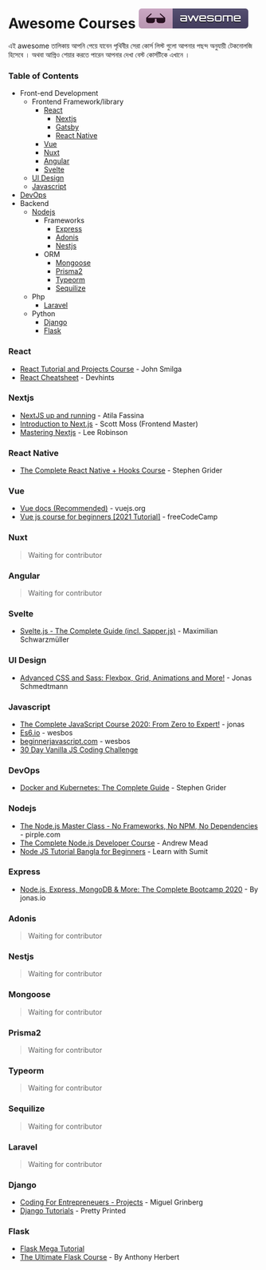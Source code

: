 # Awesome Courses [![Awesome](awesome.svg)](https://github.com/techdiary-dev/awesome-courses)

এই awesome তালিকায় আপনি পেয়ে যাবেন পৃথিবীর সেরা কোর্স লিস্ট গুলো আপনার পছন্দ অনুযায়ী টেকনোলজি হিসেবে । অথবা আপ্নিও শেয়ার করতে পারেন আপনার দেখা বেস্ট কোর্সটিকে এখানে ।


### Table of Contents
- Front-end Development
  - Frontend Framework/library
    - [React](#react)
      - [Nextjs](#nextjs)
      - [Gatsby](#gatsby)
      - [React Native](#react-native)
    - [Vue](#vue)
    - [Nuxt](#nuxt)
    - [Angular](#angular)
    - [Svelte](#svelte)
  - [UI Design](#ui-design)
  - [Javascript](#javascript)
- [DevOps](#devops)
- Backend
  - [Nodejs](#nodejs)
    - Frameworks
        - [Express](#express)
        - [Adonis](#adonis)
        - [Nestjs](#nestjs)
     - ORM
        - [Mongoose](#mongoose)
        - [Prisma2](#prisma2)
        - [Typeorm](#typeorm)
        - [Sequilize](#sequilize)
  - Php
    - [Laravel](#laravel)
  - Python
    - [Django](#laravel)
    - [Flask](#flask)
    

### React
 - [React Tutorial and Projects Course](https://www.udemy.com/course/react-tutorial-and-projects-course/) - John Smilga
 - [React Cheatsheet](https://devhints.io/react) - Devhints

### Nextjs
 - [NextJS up and running](https://www.udemy.com/course/nextjs-up-and-running/) - Atila Fassina
 - [Introduction to Next.js](https://frontendmasters.com/courses/next-js/) - Scott Moss (Frontend Master)
 - [Mastering Nextjs](https://masteringnextjs.com/) - Lee Robinson

### React Native
- [The Complete React Native + Hooks Course](https://www.udemy.com/course/the-complete-react-native-and-redux-course/) - Stephen Grider

### Vue
- [Vue docs (Recommended)](https://v3.vuejs.org/guide/introduction.html) - vuejs.org
- [Vue js course for beginners [2021 Tutorial]](https://youtu.be/FXpIoQ_rT_c) - freeCodeCamp

### Nuxt
> Waiting for contributor

### Angular
> Waiting for contributor

### Svelte
- [Svelte.js - The Complete Guide (incl. Sapper.js)](https://www.udemy.com/course/sveltejs-the-complete-guide/) - Maximilian Schwarzmüller

### UI Design
- [Advanced CSS and Sass: Flexbox, Grid, Animations and More!](https://www.udemy.com/course/advanced-css-and-sass/) - Jonas Schmedtmann

### Javascript
- [The Complete JavaScript Course 2020: From Zero to Expert!](https://www.udemy.com/course/the-complete-javascript-course/) - jonas
- [Es6.io](https://es6.io/) - wesbos
- [beginnerjavascript.com](https://beginnerjavascript.com) - wesbos
- [30 Day Vanilla JS Coding Challenge](https://javascript30.com/)

### DevOps
- [Docker and Kubernetes: The Complete Guide](https://www.udemy.com/course/docker-and-kubernetes-the-complete-guide/) - Stephen Grider

### Nodejs
- [The Node.js Master Class - No Frameworks, No NPM, No Dependencies](https://www.skillshare.com/classes/The-Node-js-Master-Class-No-Frameworks-No-NPM-No-Dependencies/187976462) - pirple.com
- [The Complete Node.js Developer Course](https://www.udemy.com/course/the-complete-nodejs-developer-course-2/) - Andrew Mead
- [Node JS Tutorial Bangla for Beginners](https://www.youtube.com/playlist?list=PLHiZ4m8vCp9PHnOIT7gd30PCBoYCpGoQM) - Learn with Sumit

### Express
- [Node.js, Express, MongoDB & More: The Complete Bootcamp 2020](https://www.udemy.com/course/nodejs-express-mongodb-bootcamp/) - By jonas.io

### Adonis
> Waiting for contributor

### Nestjs
> Waiting for contributor

### Mongoose
> Waiting for contributor


### Prisma2
> Waiting for contributor


### Typeorm
> Waiting for contributor


### Sequilize
> Waiting for contributor


### Laravel
> Waiting for contributor


### Django
- [Coding For Entrepreneuers - Projects](https://www.codingforentrepreneurs.com/projects) - Miguel Grinberg
- [Django Tutorials](https://www.youtube.com/playlist?list=PLXmMXHVSvS-DQfOsQdXkzEZyD0Vei7PKf) - Pretty Printed

### Flask
- [Flask Mega Tutorial](https://courses.miguelgrinberg.com/p/flask-mega-tutorial)
- [The Ultimate Flask Course](https://www.udemy.com/course/the-ultimate-flask-course/) - By Anthony Herbert
